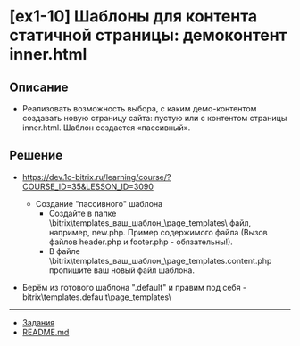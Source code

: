 # [ex1-10] Шаблоны для контента статичной страницы: демоконтент inner.html

## Описание

* Реализовать возможность выбора, с каким демо-контентом создавать новую страницу сайта: пустую или с контентом страницы inner.html. Шаблон создается «пассивный».

## Решение

* https://dev.1c-bitrix.ru/learning/course/?COURSE_ID=35&LESSON_ID=3090
    * Создание "пассивного" шаблона
        * Создайте в папке \bitrix\templates\_ваш_шаблон_\page_templates\ файл, например, new.php. Пример содержимого файла (Вызов файлов header.php и footer.php - обязательны!).
        * В файле \bitrix\templates\_ваш_шаблон_\page_templates\.content.php пропишите ваш новый файл шаблона.

* Берём из готового шаблона ".default" и правим под себя - bitrix\templates\.default\page_templates\        

____
* [Задания](tasks.md)
* [README.md](../../README.md)